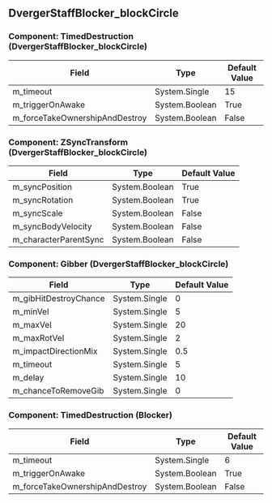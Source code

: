 ## DvergerStaffBlocker_blockCircle

### Component: TimedDestruction (DvergerStaffBlocker_blockCircle)

|Field|Type|Default Value|
|---|---|---|
|m_timeout|System.Single|15|
|m_triggerOnAwake|System.Boolean|True|
|m_forceTakeOwnershipAndDestroy|System.Boolean|False|

### Component: ZSyncTransform (DvergerStaffBlocker_blockCircle)

|Field|Type|Default Value|
|---|---|---|
|m_syncPosition|System.Boolean|True|
|m_syncRotation|System.Boolean|True|
|m_syncScale|System.Boolean|False|
|m_syncBodyVelocity|System.Boolean|False|
|m_characterParentSync|System.Boolean|False|

### Component: Gibber (DvergerStaffBlocker_blockCircle)

|Field|Type|Default Value|
|---|---|---|
|m_gibHitDestroyChance|System.Single|0|
|m_minVel|System.Single|5|
|m_maxVel|System.Single|20|
|m_maxRotVel|System.Single|2|
|m_impactDirectionMix|System.Single|0.5|
|m_timeout|System.Single|5|
|m_delay|System.Single|10|
|m_chanceToRemoveGib|System.Single|0|

### Component: TimedDestruction (Blocker)

|Field|Type|Default Value|
|---|---|---|
|m_timeout|System.Single|6|
|m_triggerOnAwake|System.Boolean|True|
|m_forceTakeOwnershipAndDestroy|System.Boolean|False|

